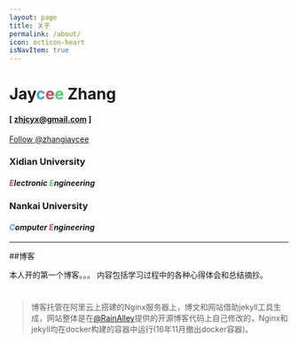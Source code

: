```yaml
---
layout: page
title: 关于
permalink: /about/
icon: octicon-heart
isNavItem: true
---
```



# Jay<span style="color: rgb(66, 166, 214);">c</span><span style="color: rgb(214, 66, 92);">e</span><span style="color: rgb(66, 214, 114);">e</span> **Zhang**
#### [ zhjcyx@gmail.com ]

<script async defer src="https://buttons.github.io/buttons.js"></script>


<a class="github-button" href="https://github.com/zhangjaycee" data-style="mega" data-count-href="/zhangjaycee/followers" data-count-api="/users/zhangjaycee#followers" data-count-aria-label="# followers on GitHub" aria-label="Follow @zhangjaycee on GitHub">Follow @zhangjaycee</a>

### Xidian University
#### *<span style="color: rgb(214, 66, 92);">E</span>lectronic <span style="color: rgb(66, 214, 114);">E</span>ngineering*

### Nankai University
#### *<span style="color: rgb(66, 166, 214);">C</span>omputer <span style="color: rgb(214, 66, 92);">E</span>ngineering*

***



##博客

本人开的第一个博客。。。
内容包括学习过程中的各种心得体会和总结摘抄。

<div style="padding:5px 20px;" ><wb:like appkey="4sbKjk"></wb:like></div>

> 博客托管在阿里云上搭建的Nginx服务器上，博文和网站借助jekyll工具生成，网站整体是在[@RainAlley](https://github.com/dubuyuye)提供的开源博客代码上自己修改的，Nginx和jekyll均在docker构建的容器中运行(16年11月撤出docker容器)。


